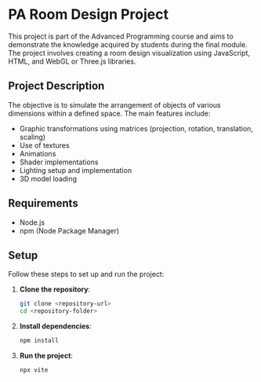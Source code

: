 # PA Room Design Project

This project is part of the Advanced Programming course and aims to demonstrate the knowledge acquired by students during the final module. The project involves creating a room design visualization using JavaScript, HTML, and WebGL or Three.js libraries.

## Project Description

The objective is to simulate the arrangement of objects of various dimensions within a defined space. The main features include:

- Graphic transformations using matrices (projection, rotation, translation, scaling)
- Use of textures
- Animations
- Shader implementations
- Lighting setup and implementation
- 3D model loading

## Requirements

- Node.js
- npm (Node Package Manager)

## Setup

Follow these steps to set up and run the project:

1. **Clone the repository**:
   ```sh
   git clone <repository-url>
   cd <repository-folder>
   ```

2. **Install dependencies**:
   ```sh
   npm install
   ```

3. **Run the project**:
   ```sh
   npx vite
   ```
